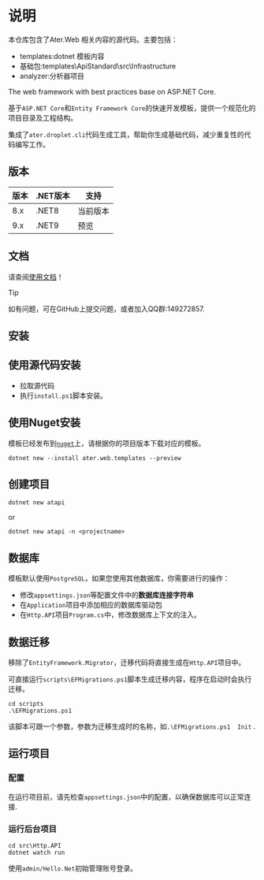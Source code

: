 # 说明

本仓库包含了Ater.Web 相关内容的源代码。主要包括：

- templates:dotnet 模板内容
- 基础包:templates\ApiStandard\src\Infrastructure
- analyzer:分析器项目

The web framework with best practices base on ASP.NET Core.

基于`ASP.NET Core`和`Entity Framework Core`的快速开发模板，提供一个规范化的项目目录及工程结构。

集成了`ater.droplet.cli`代码生成工具，帮助你生成基础代码，减少重复性的代码编写工作。

## 版本

|版本|.NET版本|支持
|-|-|-|
|8.x|.NET8|当前版本
|9.x|.NET9|预览

## 文档

请查阅[使用文档](https://docs.dusi.dev/)！

> [!TIP]
> 如有问题，可在GitHub上提交问题，或者加入QQ群:149272857.

## 安装

## 使用源代码安装

- 拉取源代码
- 执行`install.ps1`脚本安装。

## 使用Nuget安装

模板已经发布到[`nuget`](https://www.nuget.org/packages/ater.web.templates)上，请根据你的项目版本下载对应的模板。

```pwsh
dotnet new --install ater.web.templates --preview
```

## 创建项目

```pwsh
dotnet new atapi  
```

or

```pwsh
dotnet new atapi -n <projectname>
```

## 数据库

模板默认使用`PostgreSQL`，如果您使用其他数据库，你需要进行的操作：

- 修改`appsettings.json`等配置文件中的**数据库连接字符串**
- 在`Application`项目中添加相应的数据库驱动包
- 在`Http.API`项目`Program.cs`中，修改数据库上下文的注入。

## 数据迁移

移除了`EntityFramework.Migrator`，迁移代码将直接生成在`Http.API`项目中。

可直接运行`scripts\EFMigrations.ps1`脚本生成迁移内容，程序在启动时会执行迁移。

```pwsh
cd scripts
.\EFMigrations.ps1
```

该脚本可跟一个参数，参数为迁移生成时的名称，如`.\EFMigrations.ps1  Init` .

## 运行项目

### 配置

在运行项目前，请先检查`appsettings.json`中的配置，以确保数据库可以正常连接.

### 运行后台项目

```pwsh
cd src\Http.API
dotnet watch run 
```

使用`admin/Hello.Net`初始管理账号登录。
